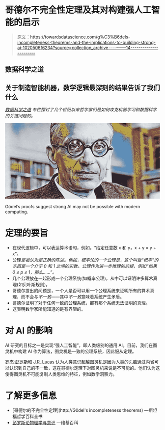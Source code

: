 # 哥德尔不完全性定理及其对构建强人工智能的启示

> 原文：<https://towardsdatascience.com/g%C3%B6dels-incompleteness-theorems-and-the-implications-to-building-strong-ai-1020506f6234?source=collection_archive---------14----------------------->

## 数据科学之道

## 关于制造智能机器，数学逻辑最深刻的结果告诉了我们什么

[*数据科学之道*](https://medium.com/tag/the-tao-of-data-science) *专栏探讨了几个世纪以来哲学家们是如何攻克机器学习和数据科学的关键问题的。*

![](img/8ff3a507bfefbd4c87362c8ceb661eb6.png)

Gödel’s proofs suggest strong AI may not be possible with modern computing.

# **定理的要旨**

*   在现代逻辑中，可以表达算术语句，例如，“给定任意数 x 和 y，x + y = y + x”。
*   公理*是被认为是正确的陈述。例如，概率论的一个公理是，这个叫做“概率”的东西是一个介于 0 和 1 之间的实数。公理作为进一步推理的前提，例如“如果 0 ≤ p ≤ 1，那么……”。*
*   几个公理放在一起形成一个公理系统(如概率公理)，从中可以证明许多算术真理(如贝叶斯规则)。
*   哥德尔提出的问题是，一个人是否可以用一个公理系统来证明所有的算术真理，而不会与*不一致*——其中*不一致*意味着系统产生矛盾。
*   哥德尔证明了对于任何一致的公理系统，都有那个系统无法证明的真理。
*   这表明数学家所能知道的是有界限的。

# **对 AI 的影响**

AI 研究的目标之一是实现“强人工智能”，即人类级别的通用 AI。目前，我们在图灵机中构建 AI 作为算法，图灵机是一致的公理系统，因此服从定理。

[罗杰·彭罗斯](https://en.wikipedia.org/wiki/Roger_Penrose#Physics_and_consciousness)和 [J.R. Lucas](https://en.wikipedia.org/wiki/John_Lucas_(philosopher)) 认为人类意识超越图灵机是因为人类的头脑通过内省可以认识到自己的不一致，这在哥德尔定理下对图灵机来说是不可能的。他们认为这使得图灵机不可能复制人类思维的特征，例如数学洞察力。

# 了解更多信息

*   [哥德尔的不完全性定理](http://Gödel's incompleteness theorems) —斯坦福哲学百科全书
*   [彭罗斯论物理学与意识](https://en.wikipedia.org/wiki/Roger_Penrose#Physics_and_consciousness) —维基百科